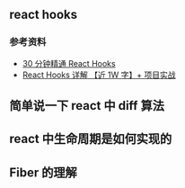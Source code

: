 ## react hooks

### 参考资料

- [30 分钟精通 React Hooks](https://juejin.im/post/5be3ea136fb9a049f9121014)
- [React Hooks 详解 【近 1W 字】+ 项目实战](https://juejin.im/post/5dbbdbd5f265da4d4b5fe57d)

## 简单说一下 react 中 diff 算法

## react 中生命周期是如何实现的

## Fiber 的理解
